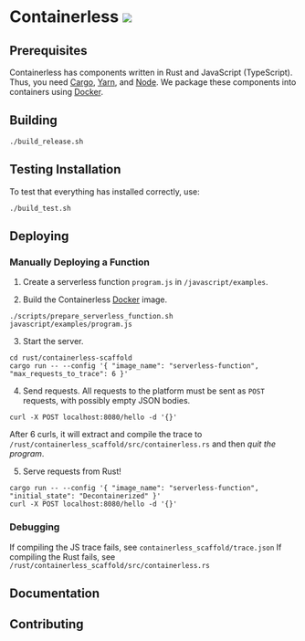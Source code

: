 # Containerless ![](https://github.com/umass-plasma/decontainerization/workflows/CI/badge.svg)

## Prerequisites

Containerless has components written in Rust and JavaScript (TypeScript).
Thus, you need [Cargo], [Yarn], and [Node]. We package these components
into containers using [Docker].

## Building

```
./build_release.sh
```

## Testing Installation

To test that everything has installed correctly, use:

```
./build_test.sh
```

## Deploying

### Manually Deploying a Function

1. Create a serverless function `program.js` in `/javascript/examples`.

2. Build the Containerless [Docker] image.

```
./scripts/prepare_serverless_function.sh javascript/examples/program.js
```

3. Start the server.

```
cd rust/containerless-scaffold
cargo run -- --config '{ "image_name": "serverless-function", "max_requests_to_trace": 6 }'
```

4. Send requests. All requests to the platform must be sent as `POST` requests,
with possibly empty JSON bodies.

```
curl -X POST localhost:8080/hello -d '{}'
```

After 6 curls, it will extract and compile the trace to
`/rust/containerless_scaffold/src/containerless.rs` and then *quit the
program*.

5. Serve requests from Rust!

```
cargo run -- --config '{ "image_name": "serverless-function", "initial_state": "Decontainerized" }'
curl -X POST localhost:8080/hello -d '{}'
```

### Debugging

If compiling the JS trace fails, see `containerless_scaffold/trace.json` 
If compiling the Rust fails, see `/rust/containerless_scaffold/src/containerless.rs`

## Documentation

## Contributing

[Cargo]: https://rustup.rs/
[Yarn]: https://yarnpkg.com/
[Node]: https://nodejs.org/
[Docker]: https://www.docker.com/